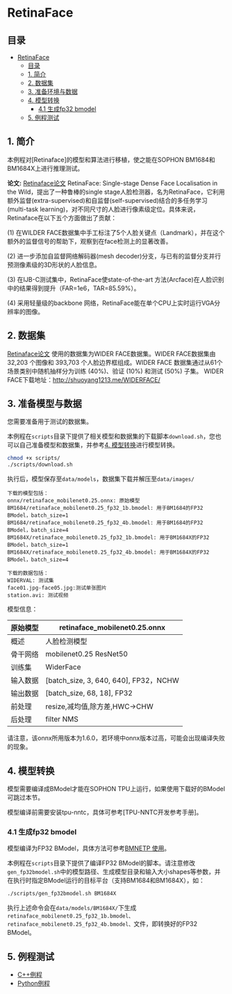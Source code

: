 # RetinaFace

## 目录

- [RetinaFace](#RetinaFace)
  - [目录](#目录)
  - [1. 简介](#1-简介)
  - [2. 数据集](#2-数据集)
  - [3. 准备环境与数据](#3-准备环境与数据)
  - [4. 模型转换](#4-模型转换)
    - [4.1 生成fp32 bmodel](#41-生成fp32-bmodel)
  - [5. 例程测试](#5-例程测试)

## 1. 简介
本例程对[Retinaface]的模型和算法进行移植，使之能在SOPHON BM1684和BM1684X上进行推理测试。


**论文:** [Retinaface论文](https://arxiv.org/pdf/1905.00641.pdf)
RetinaFace: Single-stage Dense Face Localisation in the Wild，提出了一种鲁棒的single stage人脸检测器，名为RetinaFace，它利用额外监督(extra-supervised)和自监督(self-supervised)结合的多任务学习(multi-task learning)，对不同尺寸的人脸进行像素级定位。具体来说，Retinaface在以下五个方面做出了贡献：

(1) 在WILDER FACE数据集中手工标注了5个人脸关键点（Landmark），并在这个额外的监督信号的帮助下，观察到在face检测上的显著改善。

(2) 进一步添加自监督网络解码器(mesh decoder)分支，与已有的监督分支并行预测像素级的3D形状的人脸信息。

(3) 在IJB-C测试集中，RetinaFace使state-of-the-art 方法(Arcface)在人脸识别中的结果得到提升（FAR=1e6，TAR=85.59%）。

(4) 采用轻量级的backbone 网络，RetinaFace能在单个CPU上实时运行VGA分辨率的图像。


## 2. 数据集
[Retinaface论文](https://arxiv.org/abs/1806.10447v1) 使用的数据集为WIDER FACE数据集。WIDER FACE数据集由 32,203 个图像和 393,703 个人脸边界框组成。WIDER FACE 数据集通过从61个场景类别中随机抽样分为训练 (40%)、验证 (10%) 和测试 (50%) 子集。
WIDER FACE下载地址：http://shuoyang1213.me/WIDERFACE/


## 3. 准备模型与数据
您需要准备用于测试的数据集。

本例程在`scripts`目录下提供了相关模型和数据集的下载脚本`download.sh`，您也可以自己准备模型和数据集，并参考[4. 模型转换](#4-模型转换)进行模型转换。
```bash
chmod +x scripts/
./scripts/download.sh
```
执行后，模型保存至`data/models`，数据集下载并解压至`data/images/`
```
下载的模型包括：
onnx/retinaface_mobilenet0.25.onnx: 原始模型
BM1684/retinaface_mobilenet0.25_fp32_1b.bmodel: 用于BM1684的FP32 BModel，batch_size=1
BM1684/retinaface_mobilenet0.25_fp32_4b.bmodel: 用于BM1684的FP32 BModel，batch_size=4
BM1684X/retinaface_mobilenet0.25_fp32_1b.bmodel: 用于BM1684X的FP32 BModel，batch_size=1
BM1684X/retinaface_mobilenet0.25_fp32_4b.bmodel: 用于BM1684X的FP32 BModel，batch_size=4

下载的数据包括：
WIDERVAL: 测试集
face01.jpg-face05.jpg:测试单张图片
station.avi: 测试视频

```
模型信息：

| 原始模型 | retinaface_mobilenet0.25.onnx | 
| ------- | ------------------------------  |
| 概述     | 人脸检测模型 | 
| 骨干网络 |  mobilenet0.25  ResNet50 | 
| 训练集   |  WiderFace | 
| 输入数据 | [batch_size, 3, 640, 640], FP32，NCHW |
| 输出数据 | [batch_size, 68, 18], FP32 |
| 前处理   | resize,减均值,除方差,HWC->CHW |
| 后处理   | filter  NMS |

请注意，该onnx所用版本为1.6.0，若环境中onnx版本过高，可能会出现编译失败的现象。

## 4. 模型转换
模型需要编译成BModel才能在SOPHON TPU上运行，如果使用下载好的BModel可跳过本节。

模型编译前需要安装tpu-nntc，具体可参考[TPU-NNTC开发参考手册]。

### 4.1 生成fp32 bmodel
模型编译为FP32 BModel，具体方法可参考[BMNETP 使用](https://doc.sophgo.com/docs/3.0.0/docs_latest_release/nntc/html/usage/bmnetp.html)。

本例程在`scripts`目录下提供了编译FP32 BModel的脚本。请注意修改`gen_fp32bmodel.sh`中的模型路径、生成模型目录和输入大小shapes等参数，并在执行时指定BModel运行的目标平台（支持BM1684和BM1684X），如：

```bash
./scripts/gen_fp32bmodel.sh BM1684X
```
执行上述命令会在`data/models/BM1684X/`下生成`retinaface_mobilenet0.25_fp32_1b.bmodel、retinaface_mobilenet0.25_fp32_4b.bmodel、`文件，即转换好的FP32 BModel。

## 5. 例程测试
* [C++例程](cpp/README.md)
* [Python例程](python/README.md)
